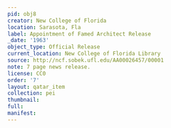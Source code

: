 ```yaml
---
pid: obj8
creator: New College of Florida
location: Sarasota, Fla
label: Appointment of Famed Architect Release
_date: '1963'
object_type: Official Release
current_location: New College of Florida Library
source: http://ncf.sobek.ufl.edu/AA00026457/00001
note: 7 page news release.
license: CC0
order: '7'
layout: qatar_item
collection: pei
thumbnail: 
full: 
manifest: 
---
```

